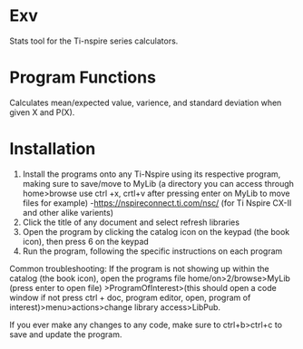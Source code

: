 # Exv
Stats tool for the Ti-nspire series calculators.
# Program Functions
Calculates mean/expected value, varience, and standard deviation when given X and P(X).
# Installation
 1. Install the programs onto any Ti-Nspire using its respective program, making sure to save/move to MyLib (a directory you can access through home>browse use ctrl +x, crtl+v after pressing enter on MyLib to move files for example)
      -https://nspireconnect.ti.com/nsc/ (for Ti Nspire CX-II and other alike varients)
2. Click the title of any document and select refresh libraries
3. Open the program by clicking the catalog icon on the keypad (the book icon), then press 6 on the keypad
4. Run the program, following the specific instructions on each program

Common troubleshooting:
If the program is not showing up within the catalog (the book icon), open the programs file home/on>2/browse>MyLib (press enter to open file) >ProgramOfInterest>(this should open a code window if not press ctrl +      doc, program editor, open, program of interest)>menu>actions>change library access>LibPub.

If you ever make any changes to any code, make sure to ctrl+b>ctrl+c to save and update the program.

